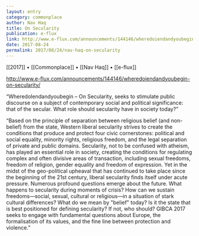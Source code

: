 ```yaml
---
layout: entry
category: commonplace
author: Nav Haq
title: On Secularity
publication: e-flux
link: http://www.e-flux.com/announcements/144146/wheredoiendandyoubegin-on-secularity/
date: 2017-08-24
permalink: 2017/08/24/nav-haq-on-secularity
---
```


[[2017]] • [[Commonplace]] • [[Nav Haq]] • [[e-flux]] 

http://www.e-flux.com/announcements/144146/wheredoiendandyoubegin-on-secularity/

“WheredoIendandyoubegin – On Secularity, seeks to stimulate public discourse on a subject of contemporary social and political significance: that of the secular. What role should secularity have in society today?”

“Based on the principle of separation between religious belief (and non-belief) from the state, Western liberal secularity strives to create the conditions that produce and protect four civic cornerstones: political and social equality, minority rights, religious freedom, and the legal separation of private and public domains. Secularity, not to be confused with atheism, has played an essential role in society, creating the conditions for regulating complex and often divisive areas of transaction, including sexual freedoms, freedom of religion, gender equality and freedom of expression. Yet in the midst of the geo-political upheaval that has continued to take place since the beginning of the 21st century, liberal secularity finds itself under acute pressure. Numerous profound questions emerge about the future. What happens to secularity during moments of crisis? How can we sustain freedoms—social, sexual, cultural or religious—in a situation of stark cultural differences? What do we mean by "belief" today? Is it the state that is best positioned for defining secularity? If not, who should? GIBCA 2017 seeks to engage with fundamental questions about Europe, the formalisation of its values, and the fine line between protection and violence.”
